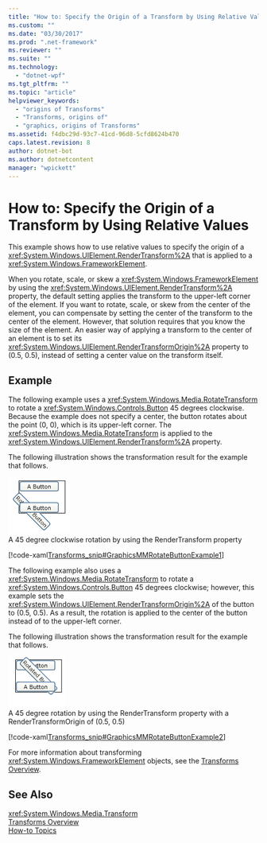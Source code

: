 ```yaml
---
title: "How to: Specify the Origin of a Transform by Using Relative Values | Microsoft Docs"
ms.custom: ""
ms.date: "03/30/2017"
ms.prod: ".net-framework"
ms.reviewer: ""
ms.suite: ""
ms.technology: 
  - "dotnet-wpf"
ms.tgt_pltfrm: ""
ms.topic: "article"
helpviewer_keywords: 
  - "origins of Transforms"
  - "Transforms, origins of"
  - "graphics, origins of Transforms"
ms.assetid: f4dbc29d-93c7-41cd-96d8-5cfd8624b470
caps.latest.revision: 8
author: dotnet-bot
ms.author: dotnetcontent
manager: "wpickett"
---
```

# How to: Specify the Origin of a Transform by Using Relative Values
This example shows how to use relative values to specify the origin of a <xref:System.Windows.UIElement.RenderTransform%2A> that is applied to a <xref:System.Windows.FrameworkElement>.  
  
 When you rotate, scale, or skew a <xref:System.Windows.FrameworkElement> by using the <xref:System.Windows.UIElement.RenderTransform%2A> property, the default setting applies the transform to the upper-left corner of the element. If you want to rotate, scale, or skew from the center of the element, you can compensate by setting the center of the transform to the center of the element. However, that solution requires that you know the size of the element. An easier way of applying a transform to the center of an element is to set its <xref:System.Windows.UIElement.RenderTransformOrigin%2A> property to (0.5, 0.5), instead of setting a center value on the transform itself.  
  
## Example  
 The following example uses a <xref:System.Windows.Media.RotateTransform> to rotate a <xref:System.Windows.Controls.Button> 45 degrees clockwise. Because the example does not specify a center, the button rotates about the point (0, 0), which is its upper-left corner. The <xref:System.Windows.Media.RotateTransform> is applied to the <xref:System.Windows.UIElement.RenderTransform%2A> property.  
  
 The following illustration shows the transformation result for the example that follows.  
  
 ![A button transformed using RenderTransform](../../../../docs/framework/wpf/graphics-multimedia/media/graphicsmm-rendertransformwithdefaultcenter.png "graphicsmm_RenderTransformWithDefaultCenter")  
A 45 degree clockwise rotation by using the RenderTransform property  
  
 [!code-xaml[Transforms_snip#GraphicsMMRotateButtonExample1](../../../../samples/snippets/csharp/VS_Snippets_Wpf/Transforms_snip/CS/ButtonRotateTransformExample.xaml#graphicsmmrotatebuttonexample1)]  
  
 The following example also uses a <xref:System.Windows.Media.RotateTransform> to rotate a <xref:System.Windows.Controls.Button> 45 degrees clockwise; however, this example sets the <xref:System.Windows.UIElement.RenderTransformOrigin%2A> of the button to (0.5, 0.5). As a result, the rotation is applied to the center of the button instead of to the upper-left corner.  
  
 The following illustration shows the transformation result for the example that follows.  
  
 ![A button transformed about its center](../../../../docs/framework/wpf/graphics-multimedia/media/graphicsmm-rendertransformrelativecenter.png "graphicsmm_RenderTransformRelativeCenter")  
A 45 degree rotation by using the RenderTransform property with a RenderTransformOrigin of (0.5, 0.5)  
  
 [!code-xaml[Transforms_snip#GraphicsMMRotateButtonExample2](../../../../samples/snippets/csharp/VS_Snippets_Wpf/Transforms_snip/CS/ButtonRotateTransformExample.xaml#graphicsmmrotatebuttonexample2)]  
  
 For more information about transforming <xref:System.Windows.FrameworkElement> objects, see the [Transforms Overview](../../../../docs/framework/wpf/graphics-multimedia/transforms-overview.md).  
  
## See Also  
 <xref:System.Windows.Media.Transform>   
 [Transforms Overview](../../../../docs/framework/wpf/graphics-multimedia/transforms-overview.md)   
 [How-to Topics](../../../../docs/framework/wpf/graphics-multimedia/transformations-how-to-topics.md)
